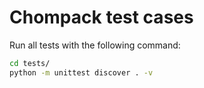 Chompack test cases
=====================

Run all tests with the following command:
```bash
cd tests/
python -m unittest discover . -v
```

